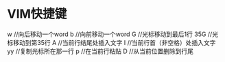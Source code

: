 # VIM快捷键

w //向后移动一个word
b //向前移动一个word
G //光标移动到最后1行
35G //光标移动到第35行
A //当前行结尾处插入文字
I //当前行首（非空格）处插入文字
yy //复制光标所在那一行
p //在当前行粘贴
D //从当前位置删除到行尾

